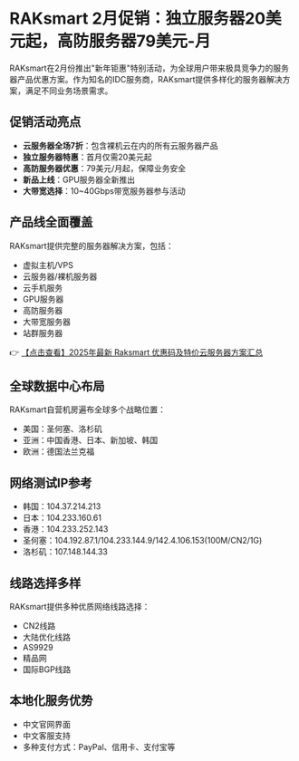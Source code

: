 # RAKsmart 2月促销：独立服务器20美元起，高防服务器79美元-月

RAKsmart在2月份推出"新年钜惠"特别活动，为全球用户带来极具竞争力的服务器产品优惠方案。作为知名的IDC服务商，RAKsmart提供多样化的服务器解决方案，满足不同业务场景需求。

## 促销活动亮点

- **云服务器全场7折**：包含裸机云在内的所有云服务器产品
- **独立服务器特惠**：首月仅需20美元起
- **高防服务器优惠**：79美元/月起，保障业务安全
- **新品上线**：GPU服务器全新推出
- **大带宽选择**：10~40Gbps带宽服务器参与活动

## 产品线全面覆盖

RAKsmart提供完整的服务器解决方案，包括：

- 虚拟主机/VPS
- 云服务器/裸机服务器
- 云手机服务
- GPU服务器
- 高防服务器
- 大带宽服务器
- 站群服务器

👉 [【点击查看】2025年最新 Raksmart 优惠码及特价云服务器方案汇总](https://bit.ly/raksmart)

## 全球数据中心布局

RAKsmart自营机房遍布全球多个战略位置：

- 美国：圣何塞、洛杉矶
- 亚洲：中国香港、日本、新加坡、韩国
- 欧洲：德国法兰克福

## 网络测试IP参考

- 韩国：104.37.214.213
- 日本：104.233.160.61
- 香港：104.233.252.143
- 圣何塞：104.192.87.1/104.233.144.9/142.4.106.153(100M/CN2/1G)
- 洛杉矶：107.148.144.33

## 线路选择多样

RAKsmart提供多种优质网络线路选择：

- CN2线路
- 大陆优化线路
- AS9929
- 精品网
- 国际BGP线路

## 本地化服务优势

- 中文官网界面
- 中文客服支持
- 多种支付方式：PayPal、信用卡、支付宝等